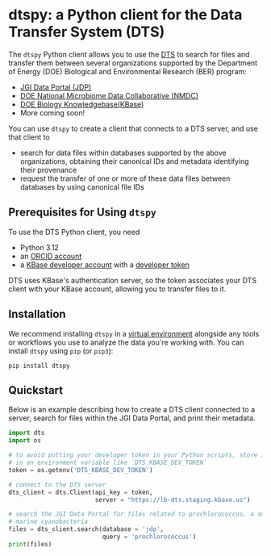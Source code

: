 # dtspy: a Python client for the Data Transfer System (DTS)

The `dtspy` Python client allows you to use the [DTS](https://kbase.github.io/dts/)
to search for files and transfer them between several organizations supported
by the Department of Energy (DOE) Biological and Environmental Research (BER)
program:

* [JGI Data Portal (JDP)](https://data.jgi.doe.gov/)
* [DOE National Microbiome Data Collaborative (NMDC)](https://microbiomedata.org/)
* [DOE Biology Knowledgebase(KBase)](https://www.kbase.us)
* More coming soon!

You can use `dtspy` to create a client that connects to a DTS server, and use
that client to

* search for data files within databases supported by the above organizations,
  obtaining their canonical IDs and metadata identifying their provenance
* request the transfer of one or more of these data files between databases by
  using canonical file IDs

## Prerequisites for Using `dtspy`

To use the DTS Python client, you need

* Python 3.12
* an [ORCID account](https://orcid.org/register)
* a [KBase developer account](https://docs.kbase.us/development/create-a-kbase-developer-account) with a
  [developer token](https://kbase.github.io/kb_sdk_docs/tutorial/3_initialize.html#set-up-your-developer-credentials)

DTS uses KBase's authentication server, so the token associates your DTS client
with your KBase account, allowing you to transfer files to it.

## Installation

We recommend installing `dtspy` in a [virtual environment](https://docs.python.org/3/library/venv.html)
alongside any tools or workflows you use to analyze the data you're working with.
You can install `dtspy` using `pip` (or `pip3`):

```
pip install dtspy
```

## Quickstart

Below is an example describing how to create a DTS client connected to a server,
search for files within the JGI Data Portal, and print their metadata.


```py
import dts
import os

# to avoid putting your developer token in your Python scripts, store it
# in an environment variable like `DTS_KBASE_DEV_TOKEN`
token = os.getenv('DTS_KBASE_DEV_TOKEN')

# connect to the DTS server
dts_client = dts.Client(api_key = token,
                        server = "https://lb-dts.staging.kbase.us")

# search the JGI Data Portal for files related to prochlorococcus, a small
# marine cyanobacteria
files = dts_client.search(database = 'jdp',
                          query = 'prochlorococcus')
print(files)

```
